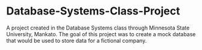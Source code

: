 # Database-Systems-Class-Project
A project created in the Database Systems class through Minnesota State University, Mankato. The goal of this project was to create a mock database that would be used to store data for a fictional company. 
